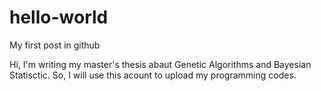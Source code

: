 # hello-world
My first post in github

Hi, I'm writing my master's thesis abaut Genetic Algorithms and Bayesian Statisctic.
So, I will use this acount to upload my programming codes. 
